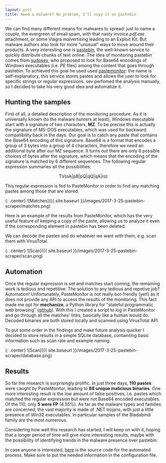 ```yaml
---
layout: post
title: Need a malware? No problem, I'll copy it on pastebin
---
```


We can find many different means for malwares to spread: just to name a couple, the evergreen of email spam, with that nasty _invoice.pdf.exe_ attachment, or some Viagra malvertising leading to an Exploit Kit.  But malware authors also look for more "unusual" ways to move around their products. A very interesting one is [pastebin](http://pastebin.com/), the well-known service to quickly distribute chunks of text online. The idea of monitoring pastebin comes from [sudosev](https://twitter.com/sudosev), who proposed to look for Base64 encodings of Windows executables (i.e. PE files) among the content that goes through pastebin. To achieved this goal he used used [pastemonitor](https://www.pastemonitor.com): the name is self-explanatory, this service stores pastes and allows the user to look for specific strings or regular expressions. sev perfomed the analysis manually, so I decided to take his very good idea and automatize it.

## Hunting the samples
First of all, a detailed description of the monitoring procedure. As it is universally known (to the malware hunters at least), Windows executable start with a signature of two characters, **MZ**. To be precise this is actually the signature of MS-DOS executables, which was used for backward compatibility back in the days. Our goal is to catch any paste that contains the Base64 encoding of this signature. Base64 is a format that encodes a group of 3 bytes into a group of 4 characters, therefore we need an additional byte after our MZ sequence. It turns out there are only 6 possible choices of bytes after the signature, which means that the encoding of the signature is matched by 6 different sequences. The following regular expression summaries all the possibilities:

<center>TV(oA|pB|pQ|qQ|qA|ro)</center>

This regular expression is fed to PasteMonitor in order to find any matching pastes among those that are stored.

{: .center}
![Matches]({{ site.baseurl }}/images/2017-3-25-pastebin-scraper/matches.png)

Here is an example of the results from PasteMonitor, which has the very useful feature of keeping a copy of the paste, allowing us to analyze it even if the corresponding element in pastebin has been deleted.

We can decode the pastes and do whatever we want with them, e.g. scan them with VirusTotal.

{: .center}
![Scan]({{ site.baseurl }}/images/2017-3-25-pastebin-scraper/scan.png)

## Automation

Once the regular expression is set and matches start coming, the remaining work is tedious and repetitive. The solution to any tedious and repetive job? Automation!
Unfortunately, PasteMonitor is not really bot-frendly (yet!) as it does not provide any API to access the results of the monitoring. This fact made me opt for **mechanize**, a Python library for "stateful programmatic web browsing" ([github](https://github.com/python-mechanize/mechanize)). With this I created a script to log in PasteMonitor and go through all the matches' links, basically like a human would do. Decoded binaries are both stored locally and scanned using VirusTotal API.

To put some order in the findings and make future analysis quicker I decided to store results in a simple SQLite database, containting basic information such as scan rate and example naming.

{: .center}
![Scan]({{ site.baseurl }}/images/2017-3-25-pastebin-scraper/database.png)

## Results

So far the research is surprisingly prolific. In just three days, **110 pastes** were caught by PasteMonitor, leading to **88 unique malicious binaries**. One more interesting result is the low amount of false positives, i.e. pastes which matched the regular expression but were not Base64 encoded executables. Of the 110, only **5 were FP** (4.55%).
As far as the malware types and families are concerned, the vast majority is made of .NET trojans, with just a little presence of Win32 executables. In particular samples of the Bladabindi family are the most numerous.

Considering how well this research has started, I will keep on with it, hoping that a longer period of time will give more interesting results, maybe with the possibility of identifying trends in the malware presence over pastebin.

In case anyone is interested, [here](https://github.com/mauronz/malware_analysis/tree/master/pastebin_scraper) is the source code for the automated process. Make sure to put the needed information in the configuration file.
